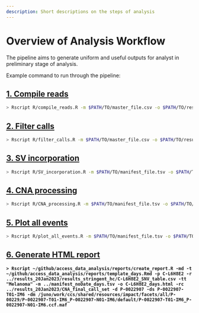 ```yaml
---
description: Short descriptions on the steps of analysis
---
```


# Overview of Analysis Workflow

The pipeline aims to generate uniform and useful outputs for analyst in preliminary stage of analysis.

Example command to run through the pipeline:

## [1. Compile reads](compile-reads.md)

```bash
> Rscript R/compile_reads.R -m $PATH/TO/master_file.csv -o $PATH/TO/results_folder
```

## [2. Filter calls](filter-calls.md)

```bash
> Rscript R/filter_calls.R -m $PATH/TO/master_file.csv -o $PATH/TO/results_folder
```

## [3. SV incorporation](sv-incorporation.md)

```bash
> Rscript R/SV_incorporation.R -m $PATH/TO/manifest_file.tsv -o $PATH/TO/results_folder
```

## [4. CNA processing](cna-processing.md)

```bash
> Rscript R/CNA_processing.R -m $PATH/TO/manifest_file.tsv -o $PATH/TO/results_folder
```

## [5. Plot all events](overview-of-analysis-workflow.md)

```bash
> Rscript R/plot_all_events.R -m $PATH/TO/manifest_file.tsv -o $PATH/TO/results_folder
```

## [6. Generate HTML report](overview-of-analysis-workflow.md#6-generate-html-report)

<pre class="language-bash" data-overflow="wrap"><code class="lang-bash"><strong>> Rscript ~/github/access_data_analysis/reports/create_report.R -md -t ~/github/access_data_analysis/reports/template_days.Rmd -p C-L6H8E2 -r ../results_20Jan2023/results_stringent_hc/C-L6H8E2_SNV_table.csv -tt "Melanoma" -m ../manifest_noDate_days.tsv -o C-L6H8E2_days.html -rc ../results_20Jan2023/CNA_final_call_set -d P-0022907 -ds P-0022907-T01-IM6 -dm /juno/work/ccs/shared/resources/impact/facets/all/P-00229/P-0022907-T01-IM6_P-0022907-N01-IM6/default/P-0022907-T01-IM6_P-0022907-N01-IM6.ccf.maf
</strong></code></pre>

##
